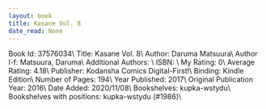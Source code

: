 ```yaml
---
layout: book
title: Kasane Vol. 8
date_read: None
---
```


Book Id: 37576034\ 
Title: Kasane Vol. 8\ 
Author: Daruma Matsuura\ 
Author l-f: Matsuura, Daruma\ 
Additional Authors: \ 
ISBN: \ 
My Rating: 0\ 
Average Rating: 4.18\ 
Publisher: Kodansha Comics Digital-First!\ 
Binding: Kindle Edition\ 
Number of Pages: 194\ 
Year Published: 2017\ 
Original Publication Year: 2016\ 
Date Added: 2020/11/08\ 
Bookshelves: kupka-wstydu\ 
Bookshelves with positions: kupka-wstydu (#1986)\ 

